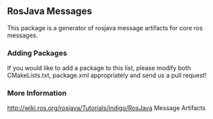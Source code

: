 ## RosJava Messages

This package is a generator of rosjava message artifacts for core ros messages.

### Adding Packages

If you would like to add a package to this list, please modify
both CMakeLists.txt, package.xml appropriately and send us a pull request!

### More Information

http://wiki.ros.org/rosjava/Tutorials/indigo/RosJava Message Artifacts

